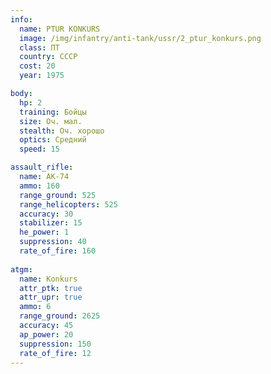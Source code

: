 ```yaml
---
info:
  name: PTUR KONKURS
  image: /img/infantry/anti-tank/ussr/2_ptur_konkurs.png
  class: ПТ
  country: СССР
  cost: 20
  year: 1975

body:
  hp: 2
  training: Бойцы
  size: Оч. мал.
  stealth: Оч. хорошо
  optics: Средний
  speed: 15

assault_rifle:
  name: AK-74
  ammo: 160
  range_ground: 525
  range_helicopters: 525
  accuracy: 30
  stabilizer: 15
  he_power: 1
  suppression: 40
  rate_of_fire: 160
  
atgm:
  name: Konkurs
  attr_ptk: true
  attr_upr: true
  ammo: 6
  range_ground: 2625
  accuracy: 45
  ap_power: 20
  suppression: 150
  rate_of_fire: 12
---
```

